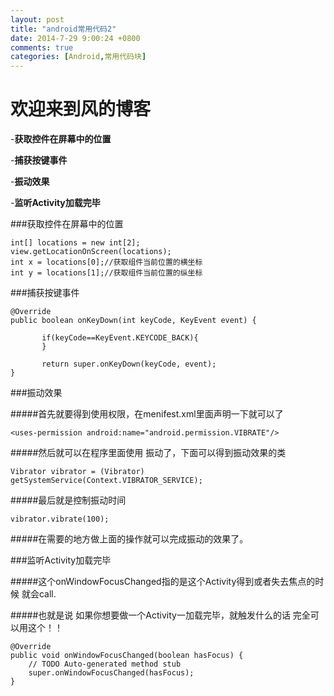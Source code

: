 ```yaml
---
layout: post
title: "android常用代码2"
date: 2014-7-29 9:00:24 +0800
comments: true
categories: [Android,常用代码块]
---
```

# 欢迎来到风的博客

-**获取控件在屏幕中的位置**

-**捕获按键事件**

-**振动效果**

-**监听Activity加载完毕**

###获取控件在屏幕中的位置
```
int[] locations = new int[2];  
view.getLocationOnScreen(locations);  
int x = locations[0];//获取组件当前位置的横坐标  
int y = locations[1];//获取组件当前位置的纵坐标  
```
###捕获按键事件
```
@Override
public boolean onKeyDown(int keyCode, KeyEvent event) {  

       if(keyCode==KeyEvent.KEYCODE_BACK){
       }  

       return super.onKeyDown(keyCode, event);
}
```

###振动效果

#####首先就要得到使用权限，在menifest.xml里面声明一下就可以了
```
<uses-permission android:name="android.permission.VIBRATE"/>
```
#####然后就可以在程序里面使用 振动了，下面可以得到振动效果的类
```
Vibrator vibrator = (Vibrator) getSystemService(Context.VIBRATOR_SERVICE);
```
#####最后就是控制振动时间 
```
vibrator.vibrate(100);
```
#####在需要的地方做上面的操作就可以完成振动的效果了。

###监听Activity加载完毕

#####这个onWindowFocusChanged指的是这个Activity得到或者失去焦点的时候 就会call.

#####也就是说 如果你想要做一个Activity一加载完毕，就触发什么的话 完全可以用这个！！
```
@Override  
public void onWindowFocusChanged(boolean hasFocus) {  
    // TODO Auto-generated method stub  
    super.onWindowFocusChanged(hasFocus);  
} 
```